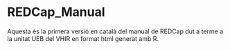 # REDCap_Manual
Aquesta és la primera versió en català del manual de REDCap dut a terme a la unitat UEB del VHIR en format html generat amb R.
